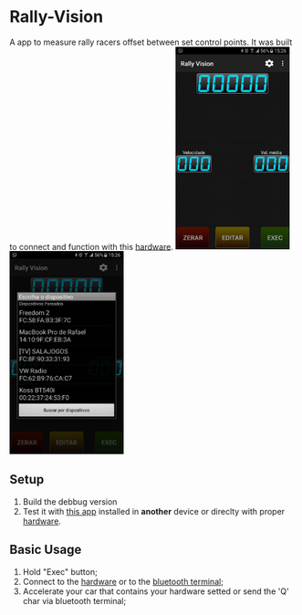 # Rally-Vision

A app to measure rally racers offset between set control points. It was built to connect and function with this [hardware](https://www.facebook.com/pg/RallyTech/about/?ref=page_internal).
<img src="/photos/device-2017-10-28-152616.png" width="200"> <img src="/photos/device-2017-10-28-152655.png" width="200">

## Setup

1. Build the debbug version
2. Test it with [this app](https://play.google.com/store/apps/details?id=jp.side2.apps.btterm&rdid=jp.side2.apps.btterm) installed in **another** device or direclty with proper [hardware](https://play.google.com/store/apps/details?id=jp.side2.apps.btterm&rdid=jp.side2.apps.btterm).

## Basic Usage

1. Hold "Exec" button;
2. Connect to the [hardware](https://www.facebook.com/pg/RallyTech/about/?ref=page_internal) or to the [bluetooth terminal](https://play.google.com/store/apps/details?id=jp.side2.apps.btterm&rdid=jp.side2.apps.btterm);
3. Accelerate your car that contains your hardware setted or send the 'Q' char via bluetooth terminal;


